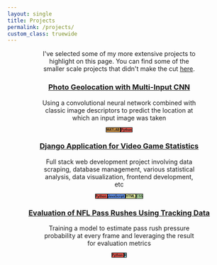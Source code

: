 ```yaml
---
layout: single
title: Projects
permalink: /projects/
custom_class: truewide
---
```


<div class="container" style="margin:auto">
    <p class="resp mb-2" style="width:70%; text-align:center; margin:auto;">
        I've selected some of my more extensive projects to highlight on this page.
        You can find some of the smaller scale projects that didn't make the cut <a href="/mini-projects/">here</a>.
    </p>
    <div style="text-align:center">
        <h3 style="text-align:center">
            <a href="/projects/geolocation/">
                Photo Geolocation with Multi-Input CNN
            </a>
        </h3>
        <!--<img src="/assets/GeolocationExample1.png" style="display:block; width:70%; margin:auto;" />!-->
        <p class="resp mb-2" style="width:70%; text-align:center; margin:auto;">
            Using a convolutional neural network combined with classic image descriptors to predict the location at which an input image was taken
        </p>
        <p style="margin-bottom:1%">
            <span class="btn" style="background-color:#de9d49; font-size:50% !important; border: 1px solid black; font-weight:bold;">
                MATLAB
            </span>
            <span class="btn" style="background-color:#e6564c; font-size:50% !important; border: 1px solid black; font-weight:bold;">
                Python
            </span>
        </p>
        <!--
        <a href="/projects/geolocation/" class="btn btn--info">
            More
        </a>
        !-->
    </div>
    <div style="text-align:center">
        <h3 style="text-align:center">
            <a href="/projects/valorant-reference/">
                Django Application for Video Game Statistics
            </a>
        </h3>
        <!--<img src="/assets/ValRefHomePage.png" style="display:block; width:70%; margin:auto;" />!-->
        <p class="resp mb-2" style="width:70%; text-align:center; margin:auto;">
            Full stack web development project involving data scraping, database management, various statistical analysis, data visualization, frontend development, etc
        </p>
        <p style="margin-bottom:1%">
            <span class="btn" style="background-color:#e6564c; font-size:50% !important; border: 1px solid black; font-weight:bold;">
                Python
            </span>
            <span class="btn" style="background-color:#6294f0; font-size:50% !important; border: 1px solid black; font-weight:bold;">
                JavaScript
            </span>
            <span class="btn" style="background-color:#e7f29d; font-size:50% !important; border: 1px solid black; font-weight:bold;">
                HTML
            </span>
            <span class="btn" style="background-color:#bff2ae; font-size:50% !important; border: 1px solid black; font-weight:bold;">
                CSS
            </span>
        </p>
        <!--
        <a href="/projects/valorant-reference/" class="btn btn--info">
            More
        </a>
        !-->
    </div>
    <div style="text-align:center">
        <h3 style="text-align:center">
            <a href="/projects/pass-rush/">
                Evaluation of NFL Pass Rushes Using Tracking Data
            </a>
        </h3>
        <!--<img src="/assets/ValRefHomePage.png" style="display:block; width:70%; margin:auto;" />!-->
        <p class="resp mb-2" style="width:70%; text-align:center; margin:auto;">
            Training a model to estimate pass rush pressure probability at every frame and leveraging the result for evaluation metrics
        </p>
        <p style="margin-bottom:1%">
            <span class="btn" style="background-color:#e6564c; font-size:50% !important; border: 1px solid black; font-weight:bold;">
                Python
            </span>
            <span class="btn" style="background-color:#96e3f2; font-size:50% !important; border: 1px solid black; font-weight:bold;">
                R
            </span>
        </p>
        <!--
        <a href="/projects/valorant-reference/" class="btn btn--info">
            More
        </a>
        !-->
    </div>
</div>